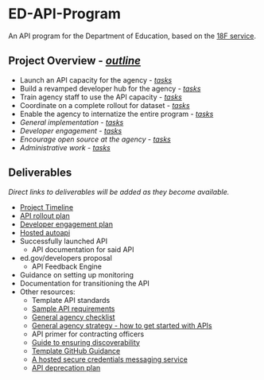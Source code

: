 # ED-API-Program
An API program for the Department of Education, based on the [18F service](https://pages.18f.gov/api-program/).  

## Project Overview - _[outline](https://pages.18f.gov/api-program/project-outline/)_
* Launch an API capacity for the agency - _[tasks](https://github.com/18F/ED-API-Program/issues?q=is%3Aopen+is%3Aissue+label%3A%22api+engine%22)_
* Build a revamped developer hub for the agency - _[tasks](https://github.com/18F/ED-API-Program/labels/developer%20hub)_
* Train agency staff to use the API capacity - _[tasks](https://github.com/18F/ED-API-Program/labels/training)_
* Coordinate on a complete rollout for dataset - _[tasks](https://github.com/18F/ED-API-Program/labels/dataset%20rollout)_
* Enable the agency to internatize the entire program - _[tasks](https://github.com/18F/ED-API-Program/labels/handoff)_
* _General implementation_ - _[tasks](https://github.com/18F/ED-API-Program/labels/general%20implementation)_
* _Developer engagement_ - _[tasks](https://github.com/18F/ED-API-Program/labels/developer%20engagement)_
* _Encourage open source at the agency_ - _[tasks](https://github.com/18F/ED-API-Program/issues?q=is%3Aissue+is%3Aopen+label%3A%22open+source%22)_
* _Administrative work_ - _[tasks](https://github.com/18F/ED-API-Program/issues?q=is%3Aopen+is%3Aissue+label%3Aadministrative)_

## Deliverables

_Direct links to deliverables will be added as they become available._

* [Project Timeline](https://github.com/18F/ED-API-Program/blob/master/deliverables/timeline.md)
* [API rollout plan](https://github.com/18F/ED-API-Program/blob/master/deliverables/rollout-plan.md)
* [Developer engagement plan](https://github.com/18F/ED-API-Program/blob/master/deliverables/developer-engagement.md)
* [Hosted autoapi](https://autoapi-ed.apps.cloud.gov/swagger-ui/)
* Successfully launched API 
  * API documentation for said API 
* ed.gov/developers proposal 
  * API Feedback Engine
* Guidance on setting up monitoring 
* Documentation for transitioning the API
* Other resources:
  * Template API standards
  * [Sample API requirements](https://github.com/18F/ED-API-Program/blob/master/deliverables/sample-api-requirements.md)
  * [General agency checklist](https://github.com/18F/ED-API-Program/blob/master/deliverables/program-checklist.md)
  * [General agency strategy - how to get started with APIs](https://github.com/18F/ED-API-Program/blob/master/deliverables/guide-get-started-with-apis.md)
  * API primer for contracting officers 
  * [Guide to ensuring discoverability](https://github.com/18F/ED-API-Program/blob/master/deliverables/discoverability-guide.md)
  * [Template GitHub Guidance](https://github.com/18F/ED-API-Program/blob/master/deliverables/github-guidance.md)
  * [A hosted secure credentials messaging service](https://fugacious.18f.gov/)
  * [API deprecation plan](https://github.com/18F/ED-API-Program/blob/master/deliverables/api-deprecation-plan.md)
  
  
